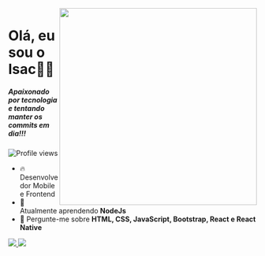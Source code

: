<img src="https://raw.githubusercontent.com/MicaelliMedeiros/micaellimedeiros/master/image/computer-illustration.png" min-width="400px" max-width="400px" width="400px" align="right">

<h1 align="left">Olá, eu sou o Isac👋🏻</h1>

<h5>Apaixonado por tecnologia e tentando manter os commits em dia!!!</h5>

<p align="left"> <img src="https://komarev.com/ghpvc/?username=Isac14&color=green" alt="Profile views" /> </p>

- 🔥 Desenvolvedor Mobile e Frontend
- 🌱 Atualmente aprendendo **NodeJs**
- 💬 Pergunte-me sobre **HTML, CSS, JavaScript, Bootstrap, React e React Native**

<a href="https://www.linkedin.com/in/isac-mamede/" alt="LinkedIn">
  <img src="https://img.shields.io/badge/-Linkedin-0e76a8?style=flat-square&logo=Linkedin&logoColor=white&link=https://www.linkedin.com/in/isac-mamede/" />
</a>
<a href="https://www.instagram.com/dev.mamede/" alt="Instagram">
  <img src="https://img.shields.io/badge/-Instagram-DF0174?style=flat-square&labelColor=DF0174&logo=instagram&logoColor=white&link=https://www.instagram.com/dev.mamede/"/>
</a>
</p>
